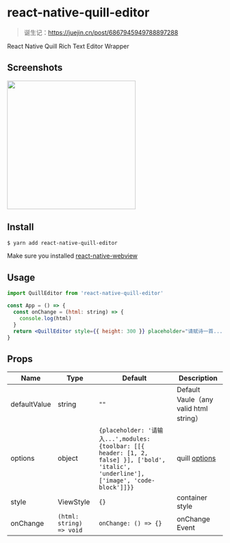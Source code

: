 # react-native-quill-editor

> 诞生记：https://juejin.cn/post/6867945949788897288

React Native Quill Rich Text Editor Wrapper

## Screenshots

<img src="https://i.loli.net/2020/08/27/LvuyxVr3R2mlk9p.png" width="300px" />

## Install

```sh
$ yarn add react-native-quill-editor
```

Make sure you installed [react-native-webview](https://github.com/react-native-community/react-native-webview)

## Usage

```jsx
import QuillEditor from 'react-native-quill-editor'

const App = () => {
  const onChange = (html: string) => {
    console.log(html)
  }
  return <QuillEditor style={{ height: 300 }} placeholder="请赋诗一首..." onChange={onChange} />
}
```

## Props

| Name         | Type                     | Default                                                                                                                                  | Description                            |
| ------------ | ------------------------ | ---------------------------------------------------------------------------------------------------------------------------------------- | -------------------------------------- |
| defaultValue | string                   | `""`                                                                                                                                     | Default Vaule（any valid html string） |
| options      | object                   | `{placeholder: '请输入...',modules: {toolbar: [[{ header: [1, 2, false] }], ['bold', 'italic', 'underline'], ['image', 'code-block']]}}` | quill [options](http://t.cn/A64z1U2z)  |
| style        | ViewStyle                | `{}`                                                                                                                                     | container style                        |
| onChange     | `(html: string) => void` | `onChange: () => {}`                                                                                                                     | onChange Event                         |
